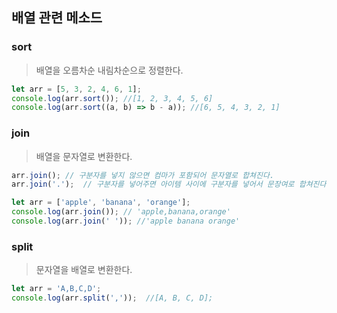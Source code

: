 ## 배열 관련 메소드

### sort
> 배열을 오름차순 내림차순으로 정렬한다.
```js
let arr = [5, 3, 2, 4, 6, 1];
console.log(arr.sort()); //[1, 2, 3, 4, 5, 6]
console.log(arr.sort((a, b) => b - a)); //[6, 5, 4, 3, 2, 1]
```

### join
> 배열을 문자열로 변환한다.
```js
arr.join(); // 구분자를 넣지 않으면 컴마가 포함되어 문자열로 합쳐진다.
arr.join('.');  // 구분자를 넣어주면 아이템 사이에 구분자를 넣어서 문장여로 합쳐진다.
```

```js
let arr = ['apple', 'banana', 'orange'];
console.log(arr.join()); // 'apple,banana,orange'
console.log(arr.join(' ')); //'apple banana orange'
```
### split
> 문자열을 배열로 변환한다.

```js
let arr = 'A,B,C,D';
console.log(arr.split(','));  //[A, B, C, D];
```

